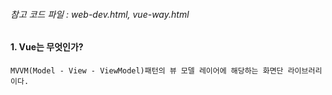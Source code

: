 
###### 참고 코드 파일 : web-dev.html, vue-way.html

#### 1. Vue는 무엇인가?
```
MVVM(Model - View - ViewModel)패턴의 뷰 모델 레이어에 해당하는 화면단 라이브러리이다.
```